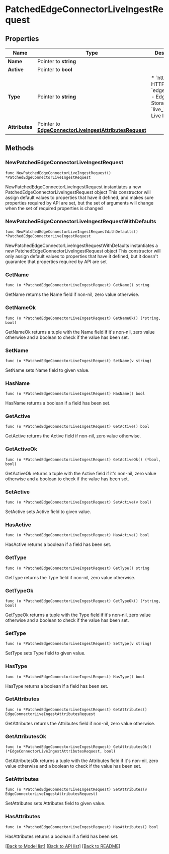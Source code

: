 # PatchedEdgeConnectorLiveIngestRequest

## Properties

Name | Type | Description | Notes
------------ | ------------- | ------------- | -------------
**Name** | Pointer to **string** |  | [optional] 
**Active** | Pointer to **bool** |  | [optional] 
**Type** | Pointer to **string** | * &#x60;http&#x60; - HTTP * &#x60;edge_storage&#x60; - Edge Storage * &#x60;live_ingest&#x60; - Live Ingest | [optional] 
**Attributes** | Pointer to [**EdgeConnectorLiveIngestAttributesRequest**](EdgeConnectorLiveIngestAttributesRequest.md) |  | [optional] 

## Methods

### NewPatchedEdgeConnectorLiveIngestRequest

`func NewPatchedEdgeConnectorLiveIngestRequest() *PatchedEdgeConnectorLiveIngestRequest`

NewPatchedEdgeConnectorLiveIngestRequest instantiates a new PatchedEdgeConnectorLiveIngestRequest object
This constructor will assign default values to properties that have it defined,
and makes sure properties required by API are set, but the set of arguments
will change when the set of required properties is changed

### NewPatchedEdgeConnectorLiveIngestRequestWithDefaults

`func NewPatchedEdgeConnectorLiveIngestRequestWithDefaults() *PatchedEdgeConnectorLiveIngestRequest`

NewPatchedEdgeConnectorLiveIngestRequestWithDefaults instantiates a new PatchedEdgeConnectorLiveIngestRequest object
This constructor will only assign default values to properties that have it defined,
but it doesn't guarantee that properties required by API are set

### GetName

`func (o *PatchedEdgeConnectorLiveIngestRequest) GetName() string`

GetName returns the Name field if non-nil, zero value otherwise.

### GetNameOk

`func (o *PatchedEdgeConnectorLiveIngestRequest) GetNameOk() (*string, bool)`

GetNameOk returns a tuple with the Name field if it's non-nil, zero value otherwise
and a boolean to check if the value has been set.

### SetName

`func (o *PatchedEdgeConnectorLiveIngestRequest) SetName(v string)`

SetName sets Name field to given value.

### HasName

`func (o *PatchedEdgeConnectorLiveIngestRequest) HasName() bool`

HasName returns a boolean if a field has been set.

### GetActive

`func (o *PatchedEdgeConnectorLiveIngestRequest) GetActive() bool`

GetActive returns the Active field if non-nil, zero value otherwise.

### GetActiveOk

`func (o *PatchedEdgeConnectorLiveIngestRequest) GetActiveOk() (*bool, bool)`

GetActiveOk returns a tuple with the Active field if it's non-nil, zero value otherwise
and a boolean to check if the value has been set.

### SetActive

`func (o *PatchedEdgeConnectorLiveIngestRequest) SetActive(v bool)`

SetActive sets Active field to given value.

### HasActive

`func (o *PatchedEdgeConnectorLiveIngestRequest) HasActive() bool`

HasActive returns a boolean if a field has been set.

### GetType

`func (o *PatchedEdgeConnectorLiveIngestRequest) GetType() string`

GetType returns the Type field if non-nil, zero value otherwise.

### GetTypeOk

`func (o *PatchedEdgeConnectorLiveIngestRequest) GetTypeOk() (*string, bool)`

GetTypeOk returns a tuple with the Type field if it's non-nil, zero value otherwise
and a boolean to check if the value has been set.

### SetType

`func (o *PatchedEdgeConnectorLiveIngestRequest) SetType(v string)`

SetType sets Type field to given value.

### HasType

`func (o *PatchedEdgeConnectorLiveIngestRequest) HasType() bool`

HasType returns a boolean if a field has been set.

### GetAttributes

`func (o *PatchedEdgeConnectorLiveIngestRequest) GetAttributes() EdgeConnectorLiveIngestAttributesRequest`

GetAttributes returns the Attributes field if non-nil, zero value otherwise.

### GetAttributesOk

`func (o *PatchedEdgeConnectorLiveIngestRequest) GetAttributesOk() (*EdgeConnectorLiveIngestAttributesRequest, bool)`

GetAttributesOk returns a tuple with the Attributes field if it's non-nil, zero value otherwise
and a boolean to check if the value has been set.

### SetAttributes

`func (o *PatchedEdgeConnectorLiveIngestRequest) SetAttributes(v EdgeConnectorLiveIngestAttributesRequest)`

SetAttributes sets Attributes field to given value.

### HasAttributes

`func (o *PatchedEdgeConnectorLiveIngestRequest) HasAttributes() bool`

HasAttributes returns a boolean if a field has been set.


[[Back to Model list]](../README.md#documentation-for-models) [[Back to API list]](../README.md#documentation-for-api-endpoints) [[Back to README]](../README.md)


